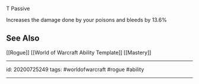 
T Passive

Increases the damage done by your poisons and bleeds by 13.6%

## See Also
[[Rogue]]
[[World of Warcraft Ability Template]]
[[Mastery]]

---

id: 20200725249
tags: #worldofwarcraft #rogue #ability

---